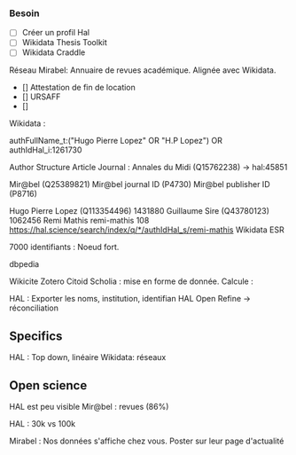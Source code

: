 ### Besoin 

- [ ] Créer un profil Hal
- [ ] Wikidata Thesis Toolkit
- [ ] Wikidata Craddle

Réseau Mirabel: Annuaire de revues académique.
Alignée avec Wikidata.


- [] Attestation de fin de location
- [] URSAFF
- [] 

Wikidata :



authFullName_t:("Hugo Pierre Lopez" OR "H.P Lopez") OR authIdHal_i:1261730

Author
Structure
Article
Journal : Annales du Midi (Q15762238) → hal:45851

Mir@bel (Q25389821)
Mir@bel journal ID (P4730)
Mir@bel publisher ID (P8716)

Hugo Pierre Lopez (Q113354496) 1431880
Guillaume Sire (Q43780123) 1062456
Remi Mathis remi-mathis 108 https://hal.science/search/index/q/*/authIdHal_s/remi-mathis
Wikidata ESR


7000 identifiants : Noeud fort.

dbpedia

Wikicite
Zotero
Citoid
Scholia : mise en forme de donnée.
Calcule :



HAL : Exporter les noms, institution, identifian HAL
Open Refine -> réconciliation



## Specifics
HAL : Top down, linéaire
Wikidata: réseaux

## Open science
HAL est peu visible
Mir@bel : revues (86%)

HAL : 30k vs 100k

Mirabel : Nos données s'affiche chez vous.
Poster sur leur page d'actualité